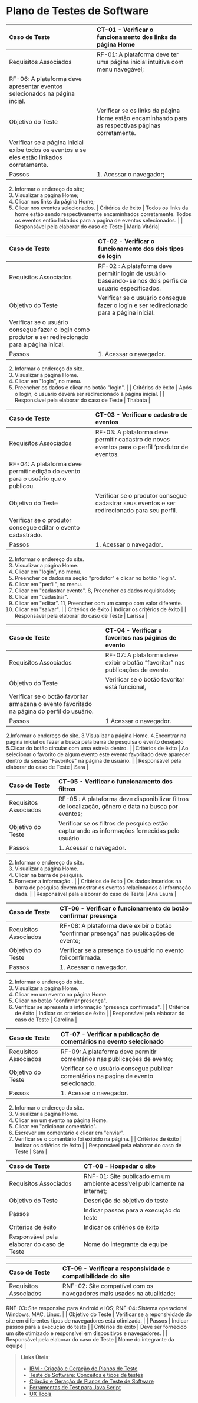 # Plano de Testes de Software

|Caso de Teste    | CT-01 - Verificar o funcionamento dos links da página Home |
|:---|:---|
| Requisitos Associados | RF-01: A plataforma deve ter uma página inicial intuitiva com menu navegável;
RF-06: A plataforma deve apresentar eventos selecionados na página incial. |
| Objetivo do Teste | Verificar se os links da página Home estão encaminhando para as respectivas páginas corretamente.
Verificar se a página inicial exibe todos os eventos e se eles estão linkados corretamente.|
| Passos | 1. Acessar o navegador; 
2. Informar o endereço do site; 
3. Visualizar a página Home; 
4. Clicar nos links da página Home; 
5. Clicar nos eventos selecionados. 
| Critérios de êxito | Todos os links da home estão sendo respectivamente encaminhados corretamente.
Todos os eventos então linkados para a pagina de eventos selecionados.  |
| Responsável pela elaborar do caso de Teste | Maria Vitória|

|Caso de Teste    | CT-02 - Verificar o funcionamento dos dois tipos de login |
|:---|:---|
| Requisitos Associados | RF-02 : A plataforma deve permitir login de usuário baseando-se nos dois perfis de usuário especificados. |
| Objetivo do Teste | Verificar se o usuário consegue fazer o login e ser redirecionado para a página inicial.
Verificar se o usuário consegue fazer o login como produtor e ser redirecionado para a página inical. |
| Passos | 1. Acessar o navegador.
2. Informar o endereço do site.
3. Visualizar a página Home.
4. Clicar em "login", no menu.
5. Preencher os dados e clicar no botão "login". |
| Critérios de êxito | Após o login, o usuario deverá ser redirecionado à página inicial.  |
| Responsável pela elaborar do caso de Teste | Thabata |

|Caso de Teste    | CT-03 - Verificar o cadastro de eventos |
|:---|:---|
| Requisitos Associados | RF-03: A plataforma deve permitir cadastro de novos eventos para o perfil ‘produtor de eventos.
RF-04: A plataforma deve permitir edição do evento para o usuário que o publicou. |
| Objetivo do Teste | Verificar se o produtor consegue cadastrar seus eventos e ser redirecionado para seu perfil.
Verificar se o produtor consegue editar o evento cadastrado. |
| Passos | 1. Acessar o navegador.
2. Informar o endereço do site.
3. Visualizar a página Home.
4. Clicar em "login", no menu.
5. Preencher os dados na seção "produtor" e clicar no 
botão "login".
6. Clicar em "perfil", no menu.
7. Clicar em "cadastrar evento".
8, Preencher os dados requisitados;
9. Clicar em "cadastrar".
10. Clicar em "editar".
11, Preencher com um campo com valor diferente.
12. Clicar em "salvar". |
| Critérios de êxito | Indicar os critérios de êxito  |
| Responsável pela elaborar do caso de Teste | Larissa |

|Caso de Teste    | CT-04 - Verificar o favoritos nas páginas de evento |
|:---|:---|
| Requisitos Associados | RF-07: A plataforma deve exibir o botão “favoritar” nas publicações de evento. |
| Objetivo do Teste | Veriricar se o botão favoritar está funcional,
Verificar se o botão favoritar armazena o evento favoritado na página do perfil do usuário. |
| Passos | 1.Acessar o navegador.
2.Informar o endereço do site.
3.Visualizar a página Home.
4.Encontrar na página inicial ou fazer a busca pela barra 
de pesquisa o evento desejado
5.Clicar do botão circular com uma estrela dentro. |
| Critérios de êxito | Ao selecionar o favorito de algum evento este evento favoritado deve aparecer dentro da sessão "Favoritos" 
na página de usuário.  |
| Responsável pela elaborar do caso de Teste | Sara |

|Caso de Teste    | CT-05 - Verificar o funcionamento dos filtros |
|:---|:---|
| Requisitos Associados | RF-05 : A plataforma deve disponibilizar filtros de localização, gênero e data na busca por eventos; |
| Objetivo do Teste | Verificar se os filtros de pesquisa estão capturando as informações fornecidas pelo usuário |
| Passos | 1. Acessar o navegador.
2. Informar o endereço do site.
3. Visualizar a página Home.
4. Clicar na barra de pesquisa.
5. Fornecer a informação . |
| Critérios de êxito | Os dados inseridos na barra de pesquisa devem mostrar os eventos relacionados à informação dada.  |
| Responsável pela elaborar do caso de Teste | Ana Laura |

|Caso de Teste    | CT-06 - Verificar o funcionamento do botão confirmar presença |
|:---|:---|
| Requisitos Associados | RF-08: A plataforma deve exibir o botão “confirmar presença” nas publicações de evento; |
| Objetivo do Teste | Verificar se a presença do usuário no evento foi confirmada. |
| Passos | 1. Acessar o navegador.
2. Informar o endereço do site.
3. Visualizar a página Home.
4. Clicar em um evento na página Home.
5. Clicar no botão "confirmar presença".
6. Verificar se apresenta a informação "presença confirmada". |
| Critérios de êxito | Indicar os critérios de êxito  |
| Responsável pela elaborar do caso de Teste | Carolina |

|Caso de Teste    | CT-07 - Verificar a publicação de comentários no evento selecionado|
|:---|:---|
| Requisitos Associados | RF-09: A plataforma deve permitir comentários nas publicações de evento; |
| Objetivo do Teste | Verificar se o usuário consegue publicar comentários na pagina de evento selecionado. |
| Passos | 1. Acessar o navegador.
2. Informar o endereço do site.
3. Visualizar a página Home.
4. Clicar em um evento na página Home.
5. Clicar em "adicionar comentário".
6. Escrever um comentário e clicar em "enviar".
7. Verificar se o comentário foi exibido na página. |
| Critérios de êxito | Indicar os critérios de êxito  |
| Responsável pela elaborar do caso de Teste | Sara |

|Caso de Teste    | CT-08 - Hospedar o site |
|:---|:---|
| Requisitos Associados | RNF-01: Site publicado em um ambiente acessível publicamente na Internet; |
| Objetivo do Teste | Descrição do objetivo do teste |
| Passos | Indicar passos para a execução do teste |
| Critérios de êxito | Indicar os critérios de êxito  |
| Responsável pela elaborar do caso de Teste | Nome do integrante da equipe |

|Caso de Teste    | CT-09 - Verificar a responsividade e compatibilidade do site |
|:---|:---|
| Requisitos Associados | RNF-02: Site compatível com os navegadores mais usados na atualidade;
RNF-03: Site responsivo para Android e IOS;
RNF-04: Sistema operacional Windows, MAC, Linux. |
| Objetivo do Teste | Verificar se a reponsividade do site em diferentes tipos de navegadores está otimizada. |
| Passos | Indicar passos para a execução do teste |
| Critérios de êxito | Deve ser fornecido um site otimizado e responsível em dispositivos e navegadores.  |
| Responsável pela elaborar do caso de Teste | Nome do integrante da equipe |
 
> **Links Úteis**:
> - [IBM - Criação e Geração de Planos de Teste](https://www.ibm.com/developerworks/br/local/rational/criacao_geracao_planos_testes_software/index.html)
> -  [Teste de Software: Conceitos e tipos de testes](https://blog.onedaytesting.com.br/teste-de-software/)
> - [Criação e Geração de Planos de Teste de Software](https://www.ibm.com/developerworks/br/local/rational/criacao_geracao_planos_testes_software/index.html)
> - [Ferramentas de Test para Java Script](https://geekflare.com/javascript-unit-testing/)
> - [UX Tools](https://uxdesign.cc/ux-user-research-and-user-testing-tools-2d339d379dc7)
